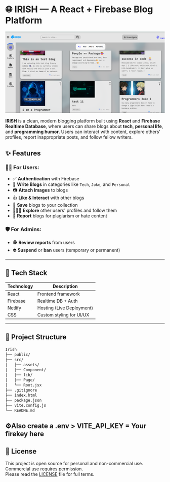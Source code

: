 # 🌐 IRISH — A React + Firebase Blog Platform

![screenshot](./src/assets/Image/scrnShot.png) 

**IRISH** is a clean, modern blogging platform built using **React** and **Firebase Realtime Database**, where users can share blogs about **tech**, **personal life**, and **programming humor**. Users can interact with content, explore others’ profiles, report inappropriate posts, and follow fellow writers.

## ✨ Features

### 🧑‍💻 For Users:
- ✅ **Authentication** with Firebase
- 📝 **Write Blogs** in categories like `Tech`, `Joke`, and `Personal`
- 📷 **Attach Images** to blogs
- 👍 **Like & Interact** with other blogs
- 🧾 **Save** blogs to your collection
- 🧑‍🤝‍🧑 **Explore** other users' profiles and follow them
- 🚩 **Report** blogs for plagiarism or hate content

### 🛡️ For Admins:
- 🕵️ **Review reports** from users
- ⛔ **Suspend** or **ban** users (temporary or permanent)

---

## 🔧 Tech Stack

| Technology | Description                     |
|------------|---------------------------------|
| React      | Frontend framework              |
| Firebase   | Realtime DB + Auth              |
| Netlify    | Hosting (Live Deployment)       |
| CSS        | Custom styling for UI/UX        |

---

## 📂 Project Structure
```
Irish
├── public/                  
├── src/                     
│   ├── assets/              
│   ├── Component/           
│   ├── lib/                 
│   ├── Page/                
│   └── Root.jsx             
├── .gitignore               
├── index.html               
├── package.json             
├── vite.config.js           
└── README.md                
```
## ⚙️Also create a .env > VITE_API_KEY = Your firekey here

## 📄 License

This project is open source for personal and non-commercial use.  
Commercial use requires permission.  
Please read the [LICENSE](./LICENSE) file for full terms.
